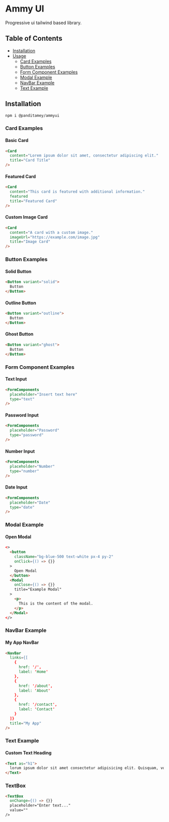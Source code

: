
# Ammy UI

Progressive ui tailwind based library.

## Table of Contents
- [Installation](#installation)
- [Usage](#usage)
  - [Card Examples](#card-examples)
  - [Button Examples](#button-examples)
  - [Form Component Examples](#form-component-examples)
  - [Modal Example](#modal-example)
  - [NavBar Example](#navbar-example)
  - [Text Example](#text-example)

## Installation 

```html
npm i @panditamey/ammyui
```

### Card Examples

#### Basic Card

```html
<Card
  content="Lorem ipsum dolor sit amet, consectetur adipiscing elit."
  title="Card Title"
/>
```

#### Featured Card

```html
<Card
  content="This card is featured with additional information."
  featured
  title="Featured Card"
/>
```


#### Custom Image Card

```html
<Card
  content="A card with a custom image."
  imageUrl="https://example.com/image.jpg"
  title="Image Card"
/>
```

### Button Examples


#### Solid Button

```html
<Button variant="solid">
  Button
</Button>
```

#### Outline Button

```html
<Button variant="outline">
  Button
</Button>
```

#### Ghost Button

```html
<Button variant="ghost">
  Button
</Button>
```

### Form Component Examples


#### Text Input

```html
<FormComponents
  placeholder="Insert text here"
  type="text"
/>
```

#### Password Input

```html
<FormComponents
  placeholder="Password"
  type="password"
/>
```

#### Number Input

```html
<FormComponents
  placeholder="Number"
  type="number"
/>
```

#### Date Input

```html
<FormComponents
  placeholder="Date"
  type="date"
/>
```

### Modal Example


#### Open Modal

```html
<>
  <button
    className="bg-blue-500 text-white px-4 py-2"
    onClick={() => {}}
  >
    Open Modal
  </button>
  <Modal
    onClose={() => {}}
    title="Example Modal"
  >
    <p>
      This is the content of the modal.
    </p>
  </Modal>
</>
```

### NavBar Example


#### My App NavBar

```html
<NavBar
  links={[
    {
      href: '/',
      label: 'Home'
    },
    {
      href: '/about',
      label: 'About'
    },
    {
      href: '/contact',
      label: 'Contact'
    }
  ]}
  title="My App"
/>
```

### Text Example


#### Custom Text Heading

```html
<Text as="h1">
  lorum ipsum dolor sit amet consectetur adipisicing elit. Quisquam, voluptatum.
</Text>
```
### TextBox

```html
<TextBox
  onChange={() => {}}
  placeholder="Enter text..."
  value=""
/>
```
